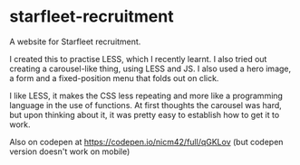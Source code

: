 # starfleet-recruitment

A website for Starfleet recruitment.

I created this to practise LESS, which I recently learnt. I also tried out creating a carousel-like thing, using LESS and JS. I also used a hero image, a form and a fixed-position menu that folds out on click.

I like LESS, it makes the CSS less repeating and more like a programming language in the use of functions. At first thoughts the carousel was hard, but upon thinking about it, it was pretty easy to establish how to get it to work.

Also on codepen at https://codepen.io/nicm42/full/qGKLov (but codepen version doesn't work on mobile)
